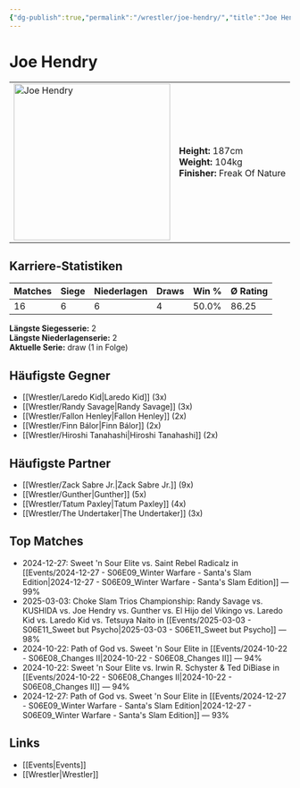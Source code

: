 ```yaml
---
{"dg-publish":true,"permalink":"/wrestler/joe-hendry/","title":"Joe Hendry","tags":["wrestler"],"noteIcon":""}
---
```



# Joe Hendry

<table>
        <tr>
        <td><img src="https://github.com/CptSpaulding1980/choke-slam-wrestling/releases/download/images/Joe_Hendry.png" width="280" alt="Joe Hendry"></td>
        <td>
        <b>Height:</b> 187cm<br>
        <b>Weight:</b> 104kg<br>
        <b>Finisher:</b> Freak Of Nature<br>
        </td>
        </tr>
        </table>
        
## Karriere-Statistiken

| Matches | Siege | Niederlagen | Draws | Win % | Ø Rating |
|---------|-------|-------------|-------|-------|-----------|
| 16 | 6 | 6 | 4 | 50.0% | 86.25 |

**Längste Siegesserie:** 2<br>**Längste Niederlagenserie:** 2<br>**Aktuelle Serie:** draw (1 in Folge)


## Häufigste Gegner
- [[Wrestler/Laredo Kid\|Laredo Kid]] (3x)
- [[Wrestler/Randy Savage\|Randy Savage]] (3x)
- [[Wrestler/Fallon Henley\|Fallon Henley]] (2x)
- [[Wrestler/Finn Bálor\|Finn Bálor]] (2x)
- [[Wrestler/Hiroshi Tanahashi\|Hiroshi Tanahashi]] (2x)

## Häufigste Partner
- [[Wrestler/Zack Sabre Jr.\|Zack Sabre Jr.]] (9x)
- [[Wrestler/Gunther\|Gunther]] (5x)
- [[Wrestler/Tatum Paxley\|Tatum Paxley]] (4x)
- [[Wrestler/The Undertaker\|The Undertaker]] (3x)

## Top Matches
- 2024-12-27: Sweet 'n Sour Elite vs. Saint Rebel Radicalz in [[Events/2024-12-27 - S06E09_Winter Warfare - Santa's Slam Edition\|2024-12-27 - S06E09_Winter Warfare - Santa's Slam Edition]] — 99%
- 2025-03-03: Choke Slam Trios Championship: Randy Savage vs. KUSHIDA vs. Joe Hendry vs. Gunther vs. El Hijo del Vikingo vs. Laredo Kid vs. Laredo Kid vs. Tetsuya Naito in [[Events/2025-03-03 - S06E11_Sweet but Psycho\|2025-03-03 - S06E11_Sweet but Psycho]] — 98%
- 2024-10-22: Path of God vs. Sweet 'n Sour Elite in [[Events/2024-10-22 - S06E08_Changes II\|2024-10-22 - S06E08_Changes II]] — 94%
- 2024-10-22: Sweet 'n Sour Elite vs. Irwin R. Schyster & Ted DiBiase in [[Events/2024-10-22 - S06E08_Changes II\|2024-10-22 - S06E08_Changes II]] — 94%
- 2024-12-27: Path of God vs. Sweet 'n Sour Elite in [[Events/2024-12-27 - S06E09_Winter Warfare - Santa's Slam Edition\|2024-12-27 - S06E09_Winter Warfare - Santa's Slam Edition]] — 93%

## Links
- [[Events\|Events]]
- [[Wrestler\|Wrestler]]
